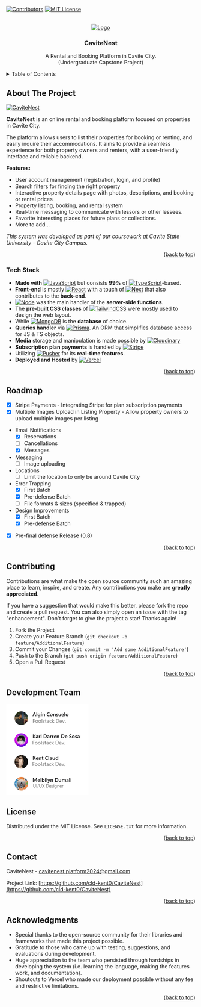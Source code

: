 <!-- PROJECT SHIELDS -->
[![Contributors][contributors-shield]][contributors-url]
[![MIT License][license-shield]][license-url]

<a id="readme-top"></a>

<!-- PROJECT LOGO -->
<br />
<div align="center">
  <a href="https://github.com/cld-kent0/CaviteNest">
    <img src="public/images/cavitenest.png" alt="Logo" width="80" height="80">
  </a>

<h3 align="center">CaviteNest</h3>

  <p align="center">
    A Rental and Booking Platform in Cavite City.
    <br />
    (Undergraduate Capstone Project)
  </p>
</div>

<!-- TABLE OF CONTENTS -->
<details>
  <summary>Table of Contents</summary>
  <ol>
    <li>
      <a href="#about-the-project">About The Project</a>
      <ul>
        <li><a href="#tech-stack">Tech Stack</a></li>
      </ul>
    </li>
    <li><a href="#roadmap">Roadmap</a></li>
      <ul>
        <li><a href="#major">Major</a></li>
        <li><a href="#minor">Minor</a></li>
      </ul>
    <li><a href="#contributing">Contributing</a></li>
    <li><a href="#development-team">Development Team</a></li>
    <li><a href="#license">License</a></li>
    <li><a href="#contact">Contact</a></li>
    <li><a href="#acknowledgments">Acknowledgments</a></li>
  </ol>
</details>

<!-- ABOUT THE PROJECT -->

## About The Project

[![CaviteNest][product-gif]](https://cavite-nest.vercel.app)

**CaviteNest** is an online rental and booking platform focused on properties in Cavite City.

The platform allows users to list their properties for booking or renting, and easily inquire their accommodations. It aims to provide a seamless experience for both property owners and renters, with a user-friendly interface and reliable backend.

**Features:**

- User account management (registration, login, and profile)
- Search filters for finding the right property
- Interactive property details page with photos, descriptions, and booking or rental prices
- Property listing, booking, and rental system
- Real-time messaging to communicate with lessors or other lessees.
- Favorite interesting places for future plans or collections.
- More to add...

*This system was developed as part of our coursework at Cavite State University - Cavite City Campus.*

<p align="right">(<a href="#readme-top">back to top</a>)</p>

<!-- TECH STACK -->

### Tech Stack
- **Made with** [![JavaScript][JavaScript.js]][JavaScript-url] but consists **99%** of [![TypeScript][TypeScript]][TypeScript-url]-based.
- **Front-end** is mostly [![React][React.js]][React-url] with a touch of [![Next][Next.js]][Next-url] that also contributes to the **back-end**.
- [![Node][Node.js]][Node.js-url] was the main handler of the **server-side functions**.
- The **pre-built CSS classes** of [![TailwindCSS][TailwindCSS]][Tailwind-url] were mostly used to design the web layout.
- While [![MongoDB][MongoDB]][MongoDB-url] is the **database** of choice.
- **Queries handler** via [![Prisma][Prisma]][Prisma-url]. An ORM that simplifies database access for JS & TS objects.
- **Media** storage and manipulation is made possible by [![Cloudinary][Cloudinary]][Cloudinary-url]
- **Subscription plan payments** is handled by [![Stripe][Stripe]][Stripe-url]
- Utilizing [![Pusher][Pusher]][Pusher-url] for its **real-time features**.
- **Deployed and Hosted** by [![Vercel][Vercel]][Vercel-url]

<p align="right">(<a href="#readme-top">back to top</a>)</p>

<!-- ROADMAP -->

## Roadmap
- [x] Stripe Payments - Integrating Stripe for plan subscription payments
- [x] Multiple Images Upload in Listing Property - Allow property owners to upload multiple images per listing
- Email Notifications
  - [x] Reservations
  - [ ] Cancellations
  - [x] Messages
- Messaging
  - [ ] Image uploading
- Locations
  - [ ] Limit the location to only be around Cavite City
- Error Trapping
  - [x] First Batch
  - [x] Pre-defense Batch
  - [ ] File formats & sizes (specified & trapped)
- Design Improvements
  - [x] First Batch
  - [x] Pre-defense Batch
- [x] Pre-final defense Release (0.8)


<p align="right">(<a href="#readme-top">back to top</a>)</p>

<!-- CONTRIBUTING -->
## Contributing

Contributions are what make the open source community such an amazing place to learn, inspire, and create. Any contributions you make are **greatly appreciated**.

If you have a suggestion that would make this better, please fork the repo and create a pull request. You can also simply open an issue with the tag "enhancement".
Don't forget to give the project a star! Thanks again!

1. Fork the Project
2. Create your Feature Branch (`git checkout -b feature/AdditionalFeature`)
3. Commit your Changes (`git commit -m 'Add some AdditionalFeature'`)
4. Push to the Branch (`git push origin feature/AdditionalFeature`)
5. Open a Pull Request

<p align="right">(<a href="#readme-top">back to top</a>)</p>


<!-- TEAM -->
## Development Team
[![CaviteNest][productteam-png]](https://cavite-nest.vercel.app)


<!-- LICENSE -->
## License

Distributed under the MIT License. See `LICENSE.txt` for more information.

<p align="right">(<a href="#readme-top">back to top</a>)</p>


<!-- CONTACT -->

## Contact

CaviteNest - cavitenest.platform2024@gmail.com

Project Link: [https://github.com/cld-kent0/CaviteNest](https://github.com/cld-kent0/CaviteNest)

<p align="right">(<a href="#readme-top">back to top</a>)</p>

<!-- ACKNOWLEDGMENTS -->

## Acknowledgments

- Special thanks to the open-source community for their libraries and frameworks that made this project possible.
- Gratitude to those who came up with testing, suggestions, and evaluations during development.
- Huge appreciation to the team who persisted through hardships in developing the system (i.e. learning the language, making the features work, and documentation).
- Shoutouts to Vercel who made our deployment possible without any fee and restrictive limitations.


<p align="right">(<a href="#readme-top">back to top</a>)</p>

<!-- MARKDOWN LINKS & IMAGES -->

[product-gif]: https://github.com/cld-kent0/CaviteNest/blob/master/public/images/gif.gif
[productteam-png]: https://github.com/cld-kent0/CaviteNest/blob/master/public/images/team.png
[contributors-shield]: https://img.shields.io/github/contributors/cld-kent0/CaviteNest.svg?style=for-the-badge
[contributors-url]: https://github.com/cld-kent0/CaviteNest/graphs/contributors
[license-shield]: https://img.shields.io/github/license/cld-kent0/CaviteNest?style=for-the-badge
[license-url]: https://github.com/cld-kent0/CaviteNest/blob/master/LICENSE.txt
[JavaScript.js]: https://img.shields.io/badge/JavaScript-%231a4065?style=for-the-badge&logo=Javascript
[JavaScript-url]: https://www.w3schools.com/js
[Next.js]: https://img.shields.io/badge/next.js-000000?style=for-the-badge&logo=nextdotjs&logoColor=white
[Next-url]: https://nextjs.org
[React.js]: https://img.shields.io/badge/react.js-black?style=for-the-badge&logo=react
[React-url]: https://reactjs.org/
[TailwindCSS]: https://img.shields.io/badge/tailwindcss-%23445469?style=for-the-badge&logo=tailwindcss
[Tailwind-url]: https://tailwindcss.com/
[MongoDB]: https://img.shields.io/badge/MongoDb-%23001f2c?style=for-the-badge&logo=mongodb&logoColor=%2300fe69
[MongoDB-url]: https://www.mongodb.com
[Prisma]: https://img.shields.io/badge/Prisma-%23457dd1?style=for-the-badge&logo=prisma
[Prisma-url]: https://www.prisma.io
[TypeScript]: https://img.shields.io/badge/Typescript-lightblue?style=for-the-badge&logo=typescript
[TypeScript-url]: https://www.typescriptlang.org/
[Node.js]: https://img.shields.io/badge/Node.js-%23e1efd8?style=for-the-badge&logo=node.js
[Node.js-url]: https://nodejs.org/en
[Cloudinary]: https://img.shields.io/badge/Cloudinary-%23ced6f4?style=for-the-badge&logo=cloudinary&logoColor=blue
[Cloudinary-url]: https://cloudinary.com/
[Stripe]: https://img.shields.io/badge/stripe-%23635bff?style=for-the-badge&logo=stripe&logoColor=white
[Stripe-url]: https://stripe.com/
[Pusher]: https://img.shields.io/badge/Pusher-%232f0b4e?style=for-the-badge&logo=pusher&logoColor=%2305c46d
[Pusher-url]: https://pusher.com/
[Vercel]: https://img.shields.io/badge/Vercel-black?style=for-the-badge&logo=vercel
[Vercel-url]: https://vercel.com
